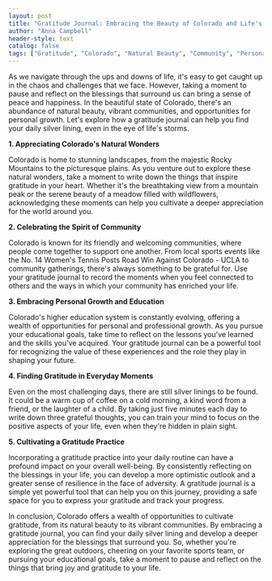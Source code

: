 ```yaml
---
layout: post
title: "Gratitude Journal: Embracing the Beauty of Colorado and Life's Silver Linings"
author: "Anna Campbell"
header-style: text
catalog: false
tags: ["Gratitude", "Colorado", "Natural Beauty", "Community", "Personal Growth", "Education"]
---
```


As we navigate through the ups and downs of life, it's easy to get caught up in the chaos and challenges that we face. However, taking a moment to pause and reflect on the blessings that surround us can bring a sense of peace and happiness. In the beautiful state of Colorado, there's an abundance of natural beauty, vibrant communities, and opportunities for personal growth. Let's explore how a gratitude journal can help you find your daily silver lining, even in the eye of life's storms.

**1. Appreciating Colorado's Natural Wonders**

Colorado is home to stunning landscapes, from the majestic Rocky Mountains to the picturesque plains. As you venture out to explore these natural wonders, take a moment to write down the things that inspire gratitude in your heart. Whether it's the breathtaking view from a mountain peak or the serene beauty of a meadow filled with wildflowers, acknowledging these moments can help you cultivate a deeper appreciation for the world around you.

**2. Celebrating the Spirit of Community**

Colorado is known for its friendly and welcoming communities, where people come together to support one another. From local sports events like the No. 14 Women's Tennis Posts Road Win Against Colorado - UCLA to community gatherings, there's always something to be grateful for. Use your gratitude journal to record the moments when you feel connected to others and the ways in which your community has enriched your life.

**3. Embracing Personal Growth and Education**

Colorado's higher education system is constantly evolving, offering a wealth of opportunities for personal and professional growth. As you pursue your educational goals, take time to reflect on the lessons you've learned and the skills you've acquired. Your gratitude journal can be a powerful tool for recognizing the value of these experiences and the role they play in shaping your future.

**4. Finding Gratitude in Everyday Moments**

Even on the most challenging days, there are still silver linings to be found. It could be a warm cup of coffee on a cold morning, a kind word from a friend, or the laughter of a child. By taking just five minutes each day to write down three grateful thoughts, you can train your mind to focus on the positive aspects of your life, even when they're hidden in plain sight.

**5. Cultivating a Gratitude Practice**

Incorporating a gratitude practice into your daily routine can have a profound impact on your overall well-being. By consistently reflecting on the blessings in your life, you can develop a more optimistic outlook and a greater sense of resilience in the face of adversity. A gratitude journal is a simple yet powerful tool that can help you on this journey, providing a safe space for you to express your gratitude and track your progress.

In conclusion, Colorado offers a wealth of opportunities to cultivate gratitude, from its natural beauty to its vibrant communities. By embracing a gratitude journal, you can find your daily silver lining and develop a deeper appreciation for the blessings that surround you. So, whether you're exploring the great outdoors, cheering on your favorite sports team, or pursuing your educational goals, take a moment to pause and reflect on the things that bring joy and gratitude to your life.
